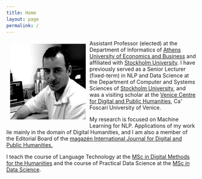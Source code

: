 ```yaml
---
title: Home
layout: page
permalink: /
---
```


<img src="docs/assets/logo.jpeg" align="left" width="200px" style="padding:10px;"/>

Assistant Professor (elected) at the Department of Informatics of [Athens University of Economics and Business](https://aueb.gr/en) and affiliated with [Stockholm University](https://dsv.su.se/en/). 
I have previously served as a Senior Lecturer (fixed-term) in NLP and Data Science at the Department of Computer and Systems Sciences of [Stockholm University](https://dsv.su.se/en/), and was a visiting scholar at the [Venice Centre for Digital and Public Humanities](https://vedph.github.io/), Ca' Foscari University of Venice.

My research is focused on Machine Learning for NLP. 
Applications of my work lie mainly in the domain of Digital Humanities, 
and I am also a member of the Editorial Board of the [magazén International Journal for Digital and Public Humanities.](https://edizionicafoscari.unive.it/en/edizioni4/riviste/magazen/info)

I teach the course of Language Technology at the [MSc in Digital Methods for the Humanities](https://www.dept.aueb.gr/en/dmh) and the course of Practical Data Science at the [MSc in Data Science](https://datascience.aueb.gr).
